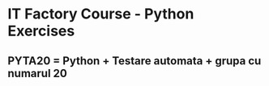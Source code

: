 
# IT Factory Course - Python Exercises

## PYTA20 = Python + Testare automata + grupa cu numarul 20
